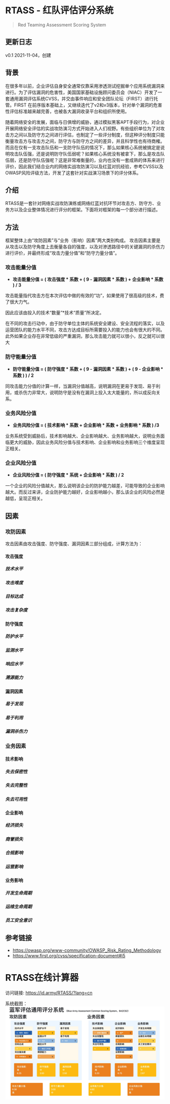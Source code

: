 # RTASS - 红队评估评分系统
> Red Teaming Assessment Scoring System

## 更新日志
v0.1 2021-11-04，创建

## 背景
在很多年以前，企业评估自身安全通常仅靠采用渗透测试挖掘单个应用系统漏洞来进行。为了评估漏洞的危害性，美国国家基础设施顾问委员会（NIAC）开发了一套通用漏洞评估系统CVSS，并交由事件响应和安全团队论坛（FIRST）进行托管。FIRST 在前序版本基础上，又继续迭代了v2和v3版本，针对单个漏洞的危害性评估标准越来越完善，也被各大漏洞收录平台和组织所使用。

随着网络安全的发展，面临与日俱增的威胁，通过模拟黑客APT手段行为，对企业开展网络安全评估的实战攻防演习方式开始进入人们视野。有些组织单位为了对攻击方之间以及防守方之间进行评估，也制定了一些评分制度，但这种评分制度只能衡量攻击方与攻击方之间，防守方与防守方之间的差异，并且科学性也有待商榷。而且在仅有一支攻击队伍和一支防守队伍的情况下，那么如果核心系统被搞定是说明攻击队伍强，还是说明防守队伍弱呢？如果核心系统没有被拿下，那么是攻击队伍弱，还是防守队伍强呢？这是非常难衡量的，业内也没有一套成熟的体系来进行评价，因此我们结合业内的网络实战攻防演习以及红蓝对抗经验，参考CVSS以及OWASP风险评级方法，开发了这套针对实战演习场景下的评分体系。

## 介绍
RTASS是一套针对网络实战攻防演练或网络红蓝对抗环节对攻击方、防守方、业务方以及企业整体情况进行评分的框架。下面将对框架的每一个部分进行描述。

## 方法
框架整体上由“攻防因素”与“业务（影响）因素”两大类别构成。
攻击因素主要是从攻击以及防守角度上去衡量各自的强度，以及对渗透路径中的关键漏洞的杀伤力进行评价，并最终形成“攻击力量分值”和“防守力量分值”。

### 攻击能量分值

- **攻击能量分值 = ( 攻击强度 * 系数 + ( 9 - 漏洞因素 * 系数 ) + 企业影响 * 系数 ) / 3**

攻击能量指代攻击方在本次评估中做的有效的“功”，如果使用了很高级的技术，费了很大力气。


因此应该由投入的技术“数量”*技术“质量”所决定。



在不同的攻击行动中，由于防守单位主体的系统安全建设、安全流程的落实，以及运营团队的能力水平不同，攻击方达成目标所需要投入的能力也会有很大的不同。此外如果企业存在非常低级的严重漏洞，那么攻击能力就可以很小，反之就可以很大

### 防守能量分值

- **防守能量分值 = ( 防守强度 * 系数 + ( 9 - 漏洞因素 * 系数 ) + ( 9 - 企业影响 * 系数 ) ) / 2**

同攻击能力分值的计算一样，当漏洞分值越高，说明漏洞在更易于发现、易于利用，或杀伤力非常大，说明防守是没有在漏洞上投入太大能量的，所以成反向关系。

### 业务风险分值

- **业务风险分值 = ( 技术影响 * 系数 + 企业影响 * 系数 + 业务影响 * 系数 ) /3**

业务系统受到威胁后，技术影响越大、企业影响越大、业务影响越大，说明业务面临更大的威胁，因此业务风险分值与技术影响、企业影响和业务影响三个维度呈现正相关。

### 企业风险分值

- **企业风险分值 = ( 防守强度 * 系统 + 企业影响 * 系数 ) / 2**

一个企业的风险分值越大，那么说明该企业的防护能力越差，可能导致的企业影响越大。而反过来讲，企业防护能力越好，企业影响越小，那么该企业的风险必然是越低，呈现正相关。

## 因素
### 攻防因素

攻击因素由攻击强度、防守强度、漏洞因素三部分组成，计算方法为：

#### 攻击强度

##### 技术水平

##### 攻击难度

##### 目标达成

##### 攻击复杂度

#### 防守强度

##### 防护水平

##### 监测水平

##### 响应水平

##### 溯源能力

#### 漏洞因素

##### 易于发现

##### 易于利用

##### 漏洞杀伤力

### 业务因素

#### 技术影响

##### 失去保密性

##### 失去完整性

##### 失去可用性


#### 企业影响

##### 经济损失

##### 商誉损失

##### 合规影响

##### 运营影响

#### 业务影响

##### 开发生命周期

##### 运维生命周期

##### 员工安全意识

## 参考链接
- https://owasp.org/www-community/OWASP_Risk_Rating_Methodology
- https://www.first.org/cvss/specification-document#i5

# RTASS在线计算器

访问链接: https://jd.army/RTASS/?lang=cn

系统截图：
![web-cn](./screenshot/web-cn.jpg)

